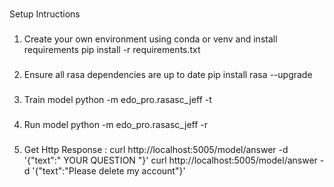 #
Setup Intructions

###
1) Create your own environment using conda or venv and install requirements
pip install -r requirements.txt

###
2) Ensure all rasa dependencies are up to date
pip install rasa --upgrade

###
3) Train model
python -m edo_pro.rasasc_jeff -t

###
4) Run model
python -m edo_pro.rasasc_jeff -r

###
5) Get Http Response : 
curl http://localhost:5005/model/answer -d '{"text":" YOUR QUESTION "}'
curl http://localhost:5005/model/answer -d '{"text":"Please delete my account"}'

